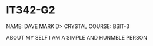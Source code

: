 # IT342-G2

NAME: DAVE MARK D> CRYSTAL
COURSE: BSIT-3

ABOUT MY SELF
I AM A SIMPLE AND HUNMBLE PERSON
